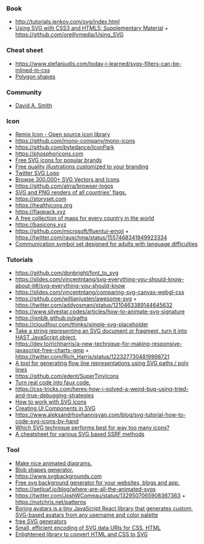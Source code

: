 ### Book

- http://tutorials.jenkov.com/svg/index.html
- [Using SVG with CSS3 and HTML5: Supplementary Material](https://oreillymedia.github.io/Using_SVG/index.html) + https://github.com/oreillymedia/Using_SVG

### Cheat sheet 

- https://www.stefanjudis.com/today-i-learned/svgs-filters-can-be-inlined-in-css
- [Polygon shapes](https://twitter.com/yuanchuan23/status/1576850659256590336)

### Community

- [David A. Smith](https://dacvs.neocities.org/ds2022jan.svg)

### Icon

- [Remix Icon - Open source icon library](https://remixicon.com)
- https://github.com/mono-company/mono-icons
- https://github.com/bytedance/IconPark
- https://phosphoricons.com
- [Free SVG icons for popular brands](http://simpleicons.org)
- [Free quality illustrations customized to your branding](https://2.flexiple.com/scale/all-illustrations)
- [Twitter SVG Logo](https://gist.github.com/mbostock/3094619)
- [Browse 300.000+ SVG Vectors and Icons](https://www.svgrepo.com)
- https://github.com/alrra/browser-logos
- [SVG and PNG renders of all countries' flags.](https://github.com/hampusborgos/country-flags)
- https://storyset.com
- https://healthicons.org
- https://flagpack.xyz
- [A free collection of maps for every country in the world](https://github.com/djaiss/mapsicon)
- https://basicons.xyz
- https://github.com/microsoft/fluentui-emoji + https://twitter.com/rauschma/status/1557468341949923334
- [Communication symbol set designed for adults with language difficulties](https://github.com/mulberrysymbols/mulberry-symbols)

### Tutorials

- https://github.com/donbright/font_to_svg
- https://slides.com/vincentntang/svg-everything-you-should-know-about-it#/svg-everything-you-should-know
- https://slides.com/vincentntang/comparing-svg-canvas-webgl-css
- https://github.com/willianjusten/awesome-svg + https://twitter.com/addyosmani/status/1210463389144645632
- https://www.silvestar.codes/articles/how-to-animate-svg-signature
- https://jxnblk.github.io/paths
- https://cloudfour.com/thinks/simple-svg-placeholder
- [Take a string representing an SVG document or fragment, turn it into HAST JavaScript object.](https://github.com/Rich-Harris/svg-parser)
- https://dev.to/richharris/a-new-technique-for-making-responsive-javascript-free-charts-gmp + https://twitter.com/Rich_Harris/status/1223277304819998721
- [A tool for generating flow line representations using SVG paths / poly lines](https://github.com/msurguy/flow-lines)
- https://github.com/edent/SuperTinyIcons
- [Turn real code into faux code.](https://github.com/knutsynstad/faux-code-generator)
- https://css-tricks.com/heres-how-i-solved-a-weird-bug-using-tried-and-true-debugging-strategies
- [How to work with SVG icons](https://fvsch.com/svg-icons)
- [Creating UI Components in SVG](https://twitter.com/sarah_edo/status/1331251022715445248)
- https://www.aleksandrhovhannisyan.com/blog/svg-tutorial-how-to-code-svg-icons-by-hand
- [Which SVG technique performs best for way too many icons?](https://cloudfour.com/thinks/svg-icon-stress-test)
- [A cheatsheet for various SVG based SSRF methods](https://github.com/allanlw/svg-cheatsheet)

### Tool

- [Make nice animated diagrams.](https://twitter.com/jlongster/status/1247530020928499714)
- [Blob shapes generator.](https://github.com/lokesh-coder/blobs.app)
- https://www.svgbackgrounds.com
- [Free svg background generator for your websites, blogs and app.](https://bgjar.com)
- https://getloaf.io/blog/where-are-all-the-animated-svgs
- https://twitter.com/JoshWComeau/status/1329507065908367363 + https://notchris.net/patterns
- [Boring avatars is a tiny JavaScript React library that generates custom, SVG-based avatars from any username and color palette](https://github.com/boringdesigners/boring-avatars)
- [free SVG generators](https://fffuel.co)
- [Small, efficient encoding of SVG data URIs for CSS, HTML](https://github.com/tigt/mini-svg-data-uri)
- [Enlightened library to convert HTML and CSS to SVG](https://github.com/vercel/satori)
